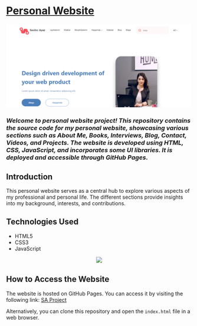 # [Personal Website](https://fidan-aghayeva.github.io/SA-project/)

<img src='/s-a-project.png' alt='website'>

### *Welcome to personal website project! This repository contains the source code for my personal website, showcasing various sections such as About Me, Books, Interviews, Blog, Contact, Videos, and Projects. The website is developed using HTML, CSS, JavaScript, and incorporates some UI libraries. It is deployed and accessible through GitHub Pages.*

## Introduction
This personal website serves as a central hub to explore various aspects of my professional and personal life. The different sections provide insights into my background, interests, and contributions.

## Technologies Used
- HTML5
- CSS3
- JavaScript

<p align="center">
  <a href="https://skillicons.dev">
    <img src="https://skillicons.dev/icons?i=git,js,html,css,jquery,bootstrap" />
  </a>
</p>

## How to Access the Website
The website is hosted on GitHub Pages. You can access it by visiting the following link: [SA Project](https://fidan-aghayeva.github.io/SA-project/)

Alternatively, you can clone this repository and open the `index.html` file in a web browser.
